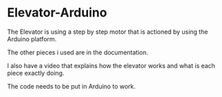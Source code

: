 # Elevator-Arduino
The Elevator is using a step by step motor that is actioned by using the Arduino platform.

The other pieces i used are in the documentation.

I also have a video that explains how the elevator works and what is each piece exactly doing.

The code needs to be put in Arduino to work.
